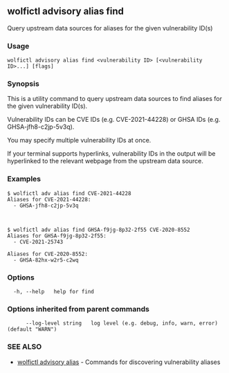 ## wolfictl advisory alias find

Query upstream data sources for aliases for the given vulnerability ID(s)

### Usage

```
wolfictl advisory alias find <vulnerability ID> [<vulnerability ID>...] [flags]
```

### Synopsis

This is a utility command to query upstream data sources to find aliases for 
the given vulnerability ID(s).

Vulnerability IDs can be CVE IDs (e.g. CVE-2021-44228) or GHSA IDs (e.g. 
GHSA-jfh8-c2jp-5v3q).

You may specify multiple vulnerability IDs at once.

If your terminal supports hyperlinks, vulnerability IDs in the output will be 
hyperlinked to the relevant webpage from the upstream data source.


### Examples


	$ wolfictl adv alias find CVE-2021-44228
	Aliases for CVE-2021-44228:
	  - GHSA-jfh8-c2jp-5v3q



	$ wolfictl adv alias find GHSA-f9jg-8p32-2f55 CVE-2020-8552
	Aliases for GHSA-f9jg-8p32-2f55:
	  - CVE-2021-25743

	Aliases for CVE-2020-8552:
	  - GHSA-82hx-w2r5-c2wq

### Options

```
  -h, --help   help for find
```

### Options inherited from parent commands

```
      --log-level string   log level (e.g. debug, info, warn, error) (default "WARN")
```

### SEE ALSO

* [wolfictl advisory alias](wolfictl_advisory_alias.md)	 - Commands for discovering vulnerability aliases

